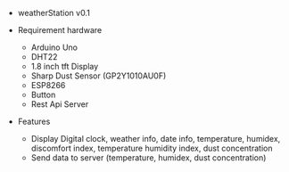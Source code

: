 * weatherStation v0.1

* Requirement hardware 
  * Arduino Uno
  * DHT22
  * 1.8 inch tft Display
  * Sharp Dust Sensor (GP2Y1010AU0F)
  * ESP8266
  * Button
  * Rest Api Server

* Features
  * Display Digital clock, weather info, date info, temperature, humidex, 
    discomfort index, temperature humidity index, dust concentration
  * Send data to server (temperature, humidex, dust concentration)
